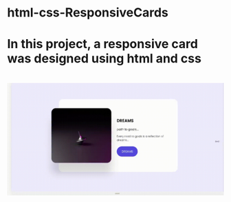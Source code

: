 # html-css-ResponsiveCards

<h1>In this project, a responsive card was designed using html and css<h1>
  
  
  
  ![](16.03.2023_00.59.28_REC.gif)
